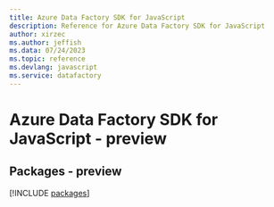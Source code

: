 ```yaml
---
title: Azure Data Factory SDK for JavaScript
description: Reference for Azure Data Factory SDK for JavaScript
author: xirzec
ms.author: jeffish
ms.data: 07/24/2023
ms.topic: reference
ms.devlang: javascript
ms.service: datafactory
---
```

# Azure Data Factory SDK for JavaScript - preview
## Packages - preview
[!INCLUDE [packages](data-factory-index.md)]